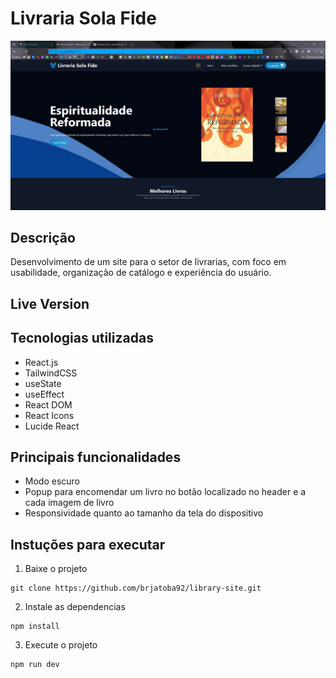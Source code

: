 # Livraria Sola Fide

![BookClub Demo](/public/demo.png 'Library Demo')

## Descrição
Desenvolvimento de um site para o setor de livrarias, com foco em usabilidade, organização de catálogo e experiência do usuário.

## Live Version

## Tecnologias utilizadas
- React.js
- TailwindCSS
- useState
- useEffect
- React DOM
- React Icons
- Lucide React

## Principais funcionalidades
- Modo escuro
- Popup para encomendar um livro no botão localizado no header e a cada imagem de livro
- Responsividade quanto ao tamanho da tela do dispositivo

## Instuções para executar

1. Baixe o projeto
```
git clone https://github.com/brjatoba92/library-site.git
```

2. Instale as dependencias

```
npm install
```

3. Execute o projeto

```
npm run dev
```
